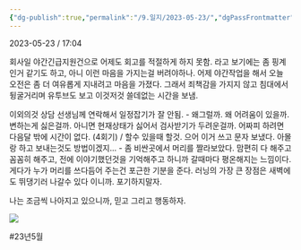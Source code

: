 ```yaml
---
{"dg-publish":true,"permalink":"/9.일지/2023-05-23/","dgPassFrontmatter":true,"noteIcon":""}
---
```




2023-05-23 / 17:04 


회사일
	야간긴급지원건으로 어제도 회고를 적절하게 하지 못함.
	라고 보기에는 좀 핑계인거 같기도 하고, 아니 이런 마음을 가지는걸 버려야하나.
	어제 야간작업을 해서 오늘 오전은 좀 더 여유롭게 지내려고 마음을 가졌다. 그래서 죄책감을 가지지 않고 침대에서 뒹굴거리며 유투브도 보고 이것저것 쓸데없는 시간을 보냄.

이외의것
	상담 선생님께 연락해서 일정잡기가 잘 안됨.
	 - 왜그럴까. 왜 어려움이 있을까. 변하는게 싫은걸까. 아니면 현재상태가 싫어서 검사받기가 두려운걸까. 어짜피 하려면 다음달 밖에 시간이 없다. (4회기) / 할수 있을때 할것. 으어 이거 쓰고 문자 보냈다. 아몰랑 하고 보내는것도 방법이겠지...
	 - 좀 비싼곳에서 머리를 짤라보았다. 맘편히 다 해주고 꼼꼼히 해주고, 전에 이야기했던것을 기억해주고 하니까 갈때마다 평온해지는 느낌이다. 게다가 누가 머리를 쓰다듬어 주는건 포근한 기분을 준다. 
	러닝의 가장 큰 장점은 새벽에도 뛰댕기러 나갈수 있다 이니까. 포기하지말자.

나는 조금씩 나아지고 있으니까, 믿고 그리고 행동하자.

![](https://i.imgur.com/WVaJHLx.png)


#23년5월 
